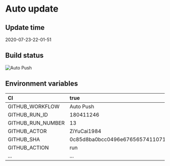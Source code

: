 ﻿# Auto update

## Update time

2020-07-23-22-01-51

## Build status

![Auto Push](https://github.com/ZiYuCai1984/Rustle.fmLuWorks.Automation.DailyPush/workflows/Auto%20Push/badge.svg)

## Environment variables

| CI  | true  |
| :------------ | :------------ |
| GITHUB_WORKFLOW	|  Auto Push |
| GITHUB_RUN_ID	|  180411246 |
| GITHUB_RUN_NUMBER	|  13 |
| GITHUB_ACTOR	|  ZiYuCai1984 |
| GITHUB_SHA	|  0c85d8ba0bcc0496e6765657411071b534a97f56 |
| GITHUB_ACTION	|  run |
| ... |...|
